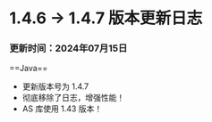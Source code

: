 # 1.4.6 -> 1.4.7 版本更新日志

### 更新时间：2024年07月15日

==Java==

- 更新版本号为 1.4.7
- 彻底移除了日志，增强性能！
- AS 库使用 1.43 版本！